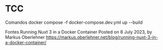 # TCC

Comandos
  docker compose -f docker-compose.dev.yml up --build

Fontes
Running Nuxt 3 in a Docker Container
  Posted on 8 July 2023, by Markus Oberlehner
  https://markus.oberlehner.net/blog/running-nuxt-3-in-a-docker-container/
